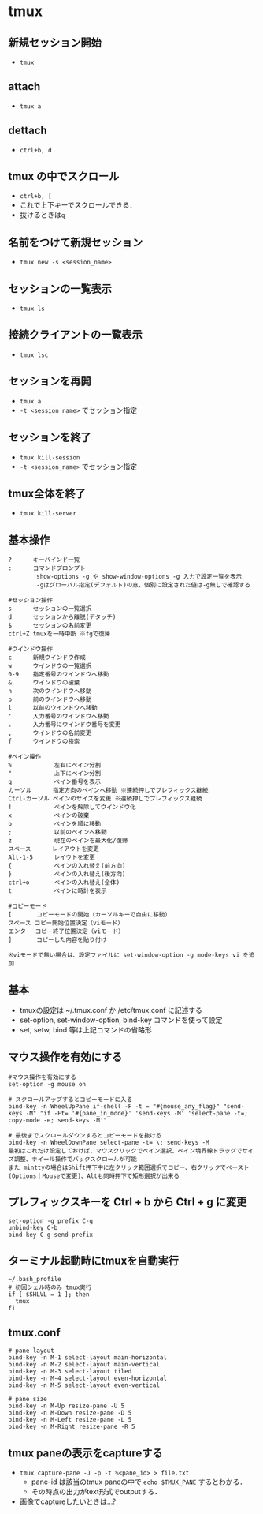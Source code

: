 # tmux

## 新規セッション開始
- `tmux`

## attach
- `tmux a`

## dettach
- `ctrl+b, d`

## tmux の中でスクロール
- `ctrl+b, [`
- これで上下キーでスクロールできる．
- 抜けるときは`q`

## 名前をつけて新規セッション
- `tmux new -s <session_name>`

## セッションの一覧表示
- `tmux ls`

## 接続クライアントの一覧表示
- `tmux lsc`

## セッションを再開
- `tmux a`
- `-t <session_name>` でセッション指定

## セッションを終了
- `tmux kill-session`
- `-t <session_name>` でセッション指定

## tmux全体を終了
- `tmux kill-server`

## 基本操作
```
?      キーバインド一覧
:      コマンドプロンプト
        show-options -g や show-window-options -g 入力で設定一覧を表示
        -gはグローバル指定(デフォルト)の意、個別に設定された値は-g無しで確認する

#セッション操作
s      セッションの一覧選択
d      セッションから離脱(デタッチ)
$      セッションの名前変更
ctrl+Z tmuxを一時中断 ※fgで復帰

#ウインドウ操作
c      新規ウインドウ作成
w      ウインドウの一覧選択
0-9    指定番号のウインドウへ移動
&      ウインドウの破棄
n      次のウインドウへ移動
p      前のウインドウへ移動
l      以前のウインドウへ移動
'      入力番号のウインドウへ移動
.      入力番号にウインドウ番号を変更
,      ウインドウの名前変更
f      ウインドウの検索

#ペイン操作
%            左右にペイン分割
"            上下にペイン分割
q            ペイン番号を表示
カーソル      指定方向のペインへ移動 ※連続押しでプレフィックス継続
Ctrl-カーソル ペインのサイズを変更 ※連続押しでプレフィックス継続
!            ペインを解除してウインドウ化
x            ペインの破棄
o            ペインを順に移動
;            以前のペインへ移動
z            現在のペインを最大化/復帰
スペース      レイアウトを変更
Alt-1-5      レイウトを変更
{            ペインの入れ替え(前方向)
}            ペインの入れ替え(後方向)
ctrl+o       ペインの入れ替え(全体)
t            ペインに時計を表示

#コピーモード
[       コピーモードの開始（カーソルキーで自由に移動）
スペース コピー開始位置決定（viモード）
エンター コピー終了位置決定（viモード）
]       コピーした内容を貼り付け

※viモードで無い場合は、設定ファイルに set-window-option -g mode-keys vi を追加
```

## 基本
- tmuxの設定は ~/.tmux.conf か /etc/tmux.conf に記述する
- set-option, set-window-option, bind-key コマンドを使って設定
- set, setw, bind 等は上記コマンドの省略形

## マウス操作を有効にする
```
#マウス操作を有効にする
set-option -g mouse on

# スクロールアップするとコピーモードに入る
bind-key -n WheelUpPane if-shell -F -t = "#{mouse_any_flag}" "send-keys -M" "if -Ft= '#{pane_in_mode}' 'send-keys -M' 'select-pane -t=; copy-mode -e; send-keys -M'"

# 最後までスクロールダウンするとコピーモードを抜ける
bind-key -n WheelDownPane select-pane -t= \; send-keys -M
最初はこれだけ設定しておけば、マウスクリックでペイン選択、ペイン境界線ドラッグでサイズ調整、ホイール操作でバックスクロールが可能
また minttyの場合はShift押下中に左クリック範囲選択でコピー、右クリックでペースト(Options｜Mouseで変更)、Altも同時押下で矩形選択が出来る
```

##  プレフィックスキーを Ctrl + b から Ctrl + g に変更
```
set-option -g prefix C-g
unbind-key C-b
bind-key C-g send-prefix
```

## ターミナル起動時にtmuxを自動実行
```
~/.bash_profile
# 初回シェル時のみ tmux実行
if [ $SHLVL = 1 ]; then
  tmux
fi
```

## tmux.conf
```
# pane layout
bind-key -n M-1 select-layout main-horizontal
bind-key -n M-2 select-layout main-vertical
bind-key -n M-3 select-layout tiled
bind-key -n M-4 select-layout even-horizontal
bind-key -n M-5 select-layout even-vertical

# pane size
bind-key -n M-Up resize-pane -U 5
bind-key -n M-Down resize-pane -D 5
bind-key -n M-Left resize-pane -L 5
bind-key -n M-Right resize-pane -R 5
```

## tmux paneの表示をcaptureする
- `tmux capture-pane -J -p -t %<pane_id> > file.txt`
  - pane-id は該当のtmux paneの中で `echo $TMUX_PANE` するとわかる．
  - その時点の出力がtext形式でoutputする．
- 画像でcaptureしたいときは...?
